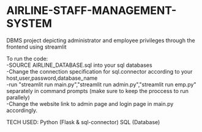 # AIRLINE-STAFF-MANAGEMENT-SYSTEM
DBMS project depicting administrator and employee privileges through the frontend using streamlit<br>

To run the code:<br>
  -SOURCE AIRLINE_DATABASE.sql into your sql databases <br>
  -Change the connection specification for sql.connector according to your host,user,password,database_name <br>
  -run "streamlit run main.py","streamlit run admin.py","streamlit run emp.py" separately in command prompts (make sure to keep the proccess to run parallely) <br>
  -Change the website link to admin page and login page in main.py accordingly. <br>

  TECH USED:
Python (Flask & sql-connector)
SQL (Database)
